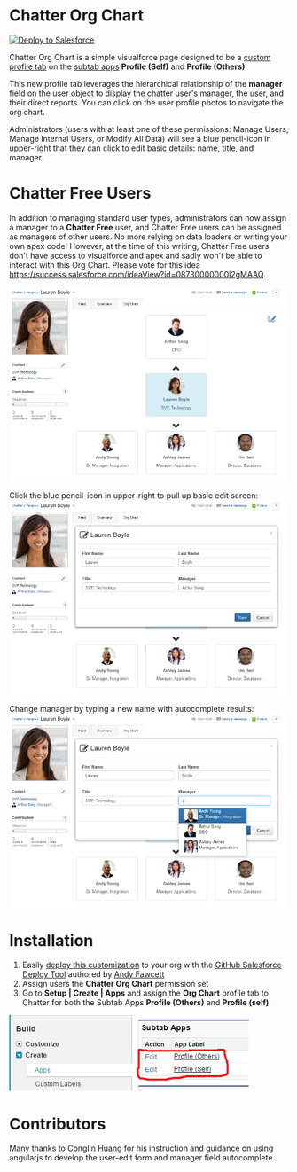 Chatter Org Chart
=================

<a href="https://githubsfdeploy.herokuapp.com?owner=douglascayers&repo=sfdc-chatter-org-chart">
  <img alt="Deploy to Salesforce"
       src="https://raw.githubusercontent.com/afawcett/githubsfdeploy/master/src/main/webapp/resources/img/deploy.png">
</a>

Chatter Org Chart is a simple visualforce page designed to be a [custom profile tab](https://developer.salesforce.com/docs/atlas.en-us.salesforce_profile_tabs_cheatsheet.meta/salesforce_profile_tabs_cheatsheet/salesforce_profile_customtabdef.htm) on the [subtab apps](https://developer.salesforce.com/docs/atlas.en-us.salesforce_profile_tabs_cheatsheet.meta/salesforce_profile_tabs_cheatsheet/dev_subtab_def.htm) **Profile (Self)** and **Profile (Others)**.

This new profile tab leverages the hierarchical relationship of the **manager** field on the user object to display the chatter user's manager, the user, and their direct reports. You can click on the user profile photos to navigate the org chart.

Administrators (users with at least one of these permissions: Manage Users, Manage Internal Users, or Modify All Data) will see a blue pencil-icon in upper-right that they can click to edit basic details: name, title, and manager.

Chatter Free Users
==================
In addition to managing standard user types, administrators can now assign a manager to a **Chatter Free** user, and Chatter Free users can be assigned as managers of other users. No more relying on data loaders or writing your own apex code! However, at the time of this writing, Chatter Free users don't have access to visualforce and apex and sadly won't be able to interact with this Org Chart. Please vote for this idea https://success.salesforce.com/ideaView?id=08730000000l2gMAAQ.

![screenshot](/images/chatter-org-chart.png)

Click the blue pencil-icon in upper-right to pull up basic edit screen:
![screenshot](/images/chatter-org-chart-edit-user.png)

Change manager by typing a new name with autocomplete results:
![screenshot](/images/chatter-org-chart-edit-manager.png)

Installation
============
1. Easily [deploy this customization](https://githubsfdeploy.herokuapp.com?owner=douglascayers&repo=sfdc-chatter-org-chart) to your org with the [GitHub Salesforce Deploy Tool](http://andyinthecloud.com/2013/09/24/deploy-direct-from-github-to-salesforce/) authored by [Andy Fawcett](https://twitter.com/andyinthecloud)
2. Assign users the **Chatter Org Chart** permission set
3. Go to **Setup | Create | Apps** and assign the **Org Chart** profile tab to Chatter for both the Subtab Apps **Profile (Others)** and **Profile (self)**

![screenshot](/images/chatter-org-chart-subtab-apps-1.png)

Contributors
============
Many thanks to [Conglin Huang](https://github.com/conglinhuang) for his instruction and guidance on using angularjs to develop the user-edit form and manager field autocomplete.
